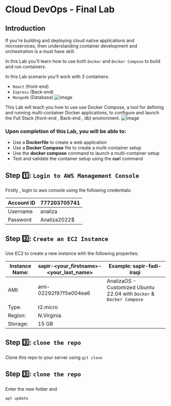 # Cloud DevOps - Final Lab

## Introduction

If you're building and deploying cloud native applications and microservices, then understanding container development and orchestration is a must have skill.

In this Lab you'll learn how to use both `Docker` and `Docker Compose` to build and run containers.

In this Lab scenario you'll work with 3 containers:

* `React` (front-end)
* `Express` (Back-end)
* `Mongodb` (Database)
![image](https://user-images.githubusercontent.com/30344406/181800731-23acc432-e764-49cf-be0c-49d6d025f82e.png)

This Lab will teach you how to use use Docker Compose, a tool for defining and running multi-container Docker applications, to configure and launch the Full Stack (front-end , Back-end , db) environment.
![image](https://user-images.githubusercontent.com/30344406/181816851-d7dee2d7-8fca-4249-99cf-39450a1cacb7.png)
### Upon completion of this Lab, you will be able to:

* Use a **Dockerfile** to create a web application
* Use a **Docker Compose** file to create a multi-container setup
* Use the **docker compose** command to launch a multi-container setup
* Test and validate the container setup using the **cur**l command




## Step 1️⃣: `Login to AWS Management Console`

Firstly , login to aws console using the following credentials:

| Account ID | 777203705741 |
| ---------- | ------------ |
| Username   | analiza      |
| Password   | Analiza2022$ |

## Step 2️⃣: `Create an EC2 Instance`

Use EC2 to create a new instance with the following properties:

| Instance Name: | sapir-<your_firstname>-<your_last_name> | Example: sapir-fadi-iraqi |
| ---------- | ------------ | ------------ |
| AMI:   |  ami-02292f97f5e004ea6 | AnalizaOS - Customized Ubuntu 22.04 with `Docker` & `Docker Compose` |
| Type:  | t2.micro | |
| Region:   | N.Virginia | |
| Storage:   | 15 GB | |

## Step 3️⃣: `clone the repo`

Clone this repo to your server using `git clone`

## Step 3️⃣: `clone the repo`

Enter the new folder and 

```sh
apt update
```
